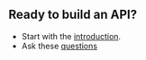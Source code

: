 ## Ready to build an API?

* Start with the [introduction](main-content/introduction).
* Ask these [questions](main-content/user-research) 




